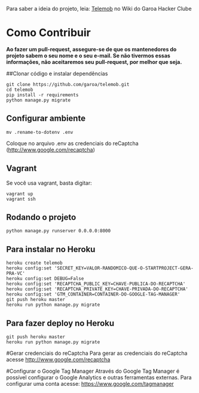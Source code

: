 Para saber a ideia do projeto, leia: [Telemob](https://garoa.net.br/wiki/Telemob) no Wiki do Garoa Hacker Clube

# Como Contribuir

**Ao fazer um pull-request, assegure-se de que os mantenedores do projeto sabem o seu nome e o seu e-mail. Se não tivermos essas informações, não aceitaremos seu pull-request, por melhor que seja.**

##Clonar código e instalar dependências
```
git clone https://github.com/garoa/telemob.git
cd telemob
pip install -r requirements
python manage.py migrate
```

## Configurar ambiente

```
mv .rename-to-dotenv .env
```
Coloque no arquivo .env as credenciais do reCaptcha (http://www.google.com/recaptcha)

## Vagrant

Se você usa vagrant, basta digitar:

```
vagrant up
vagrant ssh
```

## Rodando o projeto
```
python manage.py runserver 0.0.0.0:8000
```

## Para instalar no Heroku

```
heroku create telemob
heroku config:set 'SECRET_KEY=VALOR-RANDOMICO-QUE-O-STARTPROJECT-GERA-PRA-VC'
heroku config:set DEBUG=False
heroku config:set 'RECAPTCHA_PUBLIC_KEY=CHAVE-PUBLICA-DO-RECAPTCHA'
heroku config:set 'RECAPTCHA_PRIVATE_KEY=CHAVE-PRIVADA-DO-RECAPTCHA'
heroku config:set 'GTM_CONTAINER=CONTAINER-DO-GOOGLE-TAG-MANAGER'
git push heroku master
heroku run python manage.py migrate
```

## Para fazer deploy no Heroku

```
git push heroku master
heroku run python manage.py migrate
```

#Gerar credenciais do reCaptcha
Para gerar as credenciais do reCaptcha acesse http://www.google.com/recaptcha 

#Configurar o Google Tag Manager
Através do Google Tag Manager é possível configurar o Google Analytics e outras ferramentas externas. Para configurar uma conta acesse: https://www.google.com/tagmanager
